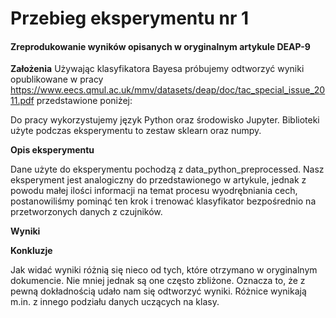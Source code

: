 ﻿# Przebieg eksperymentu nr 1

#### Zreprodukowanie wyników opisanych w oryginalnym artykule DEAP-9 

**Założenia**
Używając klasyfikatora Bayesa próbujemy odtworzyć wyniki opublikowane w pracy https://www.eecs.qmul.ac.uk/mmv/datasets/deap/doc/tac_special_issue_2011.pdf przedstawione poniżej:



Do pracy wykorzystujemy język Python oraz środowisko Jupyter. Biblioteki użyte podczas eksperymentu to zestaw sklearn oraz numpy. 

**Opis eksperymentu**

Dane użyte do eksperymentu pochodzą z data_python_preprocessed. Nasz eksperyment jest analogiczny do przedstawionego w artykule, jednak z powodu małej ilości informacji na temat procesu wyodrębniania cech, postanowiliśmy pominąć ten krok i trenować klasyfikator bezpośrednio na przetworzonych danych z czujników. 

**Wyniki** 



**Konkluzje**

Jak widać wyniki różnią się nieco od tych, które otrzymano w oryginalnym dokumencie. Nie mniej jednak są one często zbliżone. Oznacza to, że z pewną dokładnością udało nam się odtworzyć wyniki. Różnice wynikają m.in. z innego podziału danych uczących na klasy.

